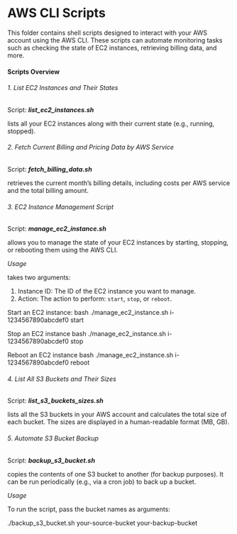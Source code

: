 # AWS CLI Scripts

This folder contains shell scripts designed to interact with your AWS account using the AWS CLI. These scripts can automate monitoring tasks such as checking the state of EC2 instances, retrieving billing data, and more.

#### Scripts Overview

###### 1. List EC2 Instances and Their States
Script: ***list_ec2_instances.sh***

lists all your EC2 instances along with their current state (e.g., running, stopped).

###### 2. Fetch Current Billing and Pricing Data by AWS Service
Script: ***fetch_billing_data.sh***

retrieves the current month’s billing details, including costs per AWS service and the total billing amount.

###### 3. EC2 Instance Management Script
Script: ***manage_ec2_instance.sh***

allows you to manage the state of your EC2 instances by starting, stopping, or rebooting them using the AWS CLI.

*Usage*

takes two arguments:

1. Instance ID: The ID of the EC2 instance you want to manage.
2. Action: The action to perform: `start`, `stop`, or `reboot`.

Start an EC2 instance:
   bash ./manage_ec2_instance.sh i-1234567890abcdef0 start

Stop an EC2 instance
   bash ./manage_ec2_instance.sh i-1234567890abcdef0 stop

Reboot an EC2 instance
   bash ./manage_ec2_instance.sh i-1234567890abcdef0 reboot

###### 4. List All S3 Buckets and Their Sizes
Script: ***list_s3_buckets_sizes.sh***

lists all the S3 buckets in your AWS account and calculates the total size of each bucket. The sizes are displayed in a human-readable format (MB, GB).

###### 5. Automate S3 Bucket Backup
Script: ***backup_s3_bucket.sh***

copies the contents of one S3 bucket to another (for backup purposes). It can be run periodically (e.g., via a cron job) to back up a bucket.

*Usage*

To run the script, pass the bucket names as arguments:

./backup_s3_bucket.sh your-source-bucket your-backup-bucket
